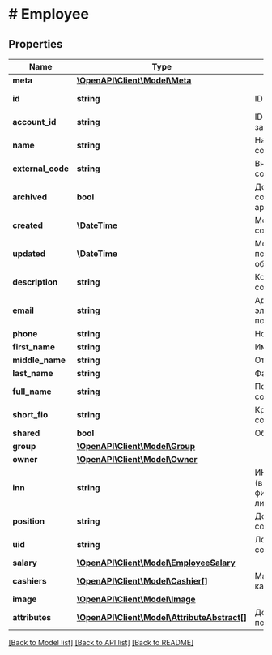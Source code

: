 # # Employee

## Properties

Name | Type | Description | Notes
------------ | ------------- | ------------- | -------------
**meta** | [**\OpenAPI\Client\Model\Meta**](Meta.md) |  | [optional]
**id** | **string** | ID сотрудника | [optional] [readonly]
**account_id** | **string** | ID учетной записи | [optional] [readonly]
**name** | **string** | Наименование сотрудника | [optional] [readonly]
**external_code** | **string** | Внешний код сотрудника | [optional]
**archived** | **bool** | Добавлен ли сотрудник в архив | [optional]
**created** | **\DateTime** | Момент создания | [optional] [readonly]
**updated** | **\DateTime** | Момент последнего обновления | [optional] [readonly]
**description** | **string** | Комментарий к сотруднику | [optional]
**email** | **string** | Адрес электронной почты | [optional]
**phone** | **string** | Номер телефона | [optional]
**first_name** | **string** | Имя | [optional]
**middle_name** | **string** | Отчество | [optional]
**last_name** | **string** | Фамилия | [optional]
**full_name** | **string** | Полное имя сотрудника | [optional] [readonly]
**short_fio** | **string** | Краткое ФИО сотрудника | [optional] [readonly]
**shared** | **bool** | Общий доступ | [optional]
**group** | [**\OpenAPI\Client\Model\Group**](Group.md) |  | [optional]
**owner** | [**\OpenAPI\Client\Model\Owner**](Owner.md) |  | [optional]
**inn** | **string** | ИНН сотрудника (в формате ИНН физического лица) | [optional]
**position** | **string** | Должность сотрудника | [optional]
**uid** | **string** | Логин сотрудника | [optional] [readonly]
**salary** | [**\OpenAPI\Client\Model\EmployeeSalary**](EmployeeSalary.md) |  | [optional]
**cashiers** | [**\OpenAPI\Client\Model\Cashier[]**](Cashier.md) | Массив кассиров | [optional] [readonly]
**image** | [**\OpenAPI\Client\Model\Image**](Image.md) |  | [optional]
**attributes** | [**\OpenAPI\Client\Model\AttributeAbstract[]**](AttributeAbstract.md) | Дополнительные поля | [optional]

[[Back to Model list]](../../README.md#models) [[Back to API list]](../../README.md#endpoints) [[Back to README]](../../README.md)
